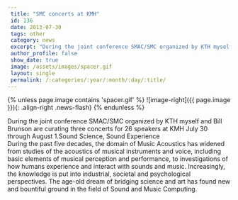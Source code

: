 ```yaml
---
 title: "SMC concerts at KMH"
 id: 136
 date: 2013-07-30
 tags: other
 category: news
 excerpt: "During the joint conference SMAC/SMC organized by KTH myself and Bill Brunson are curating three concerts for 26 speakers at KMH July 30 through August 1...."
 author_profile: false
 show_date: true
 image: /assets/images/spacer.gif
 layout: single
 permalink: /:categories/:year/:month/:day/:title/
---
```

{% unless page.image contains 'spacer.gif' %}
   ![image-right]({{ page.image }}){: .align-right .news-flash}
{% endunless %}

During the joint conference SMAC/SMC organized by KTH myself and Bill Brunson are curating three concerts for 26 speakers at KMH July 30 through August 1.Sound Science, Sound Experience<br/>
During the past five decades, the domain of Music Acoustics has widened from studies of the acoustics of musical instruments and voice, including basic elements of musical perception and performance, to investigations of how humans experience and interact with sounds and music. Increasingly, the knowledge is put into industrial, societal and psychological perspectives. The age-old dream of bridging science and art has found new and bountiful ground in the field of Sound and Music Computing.

